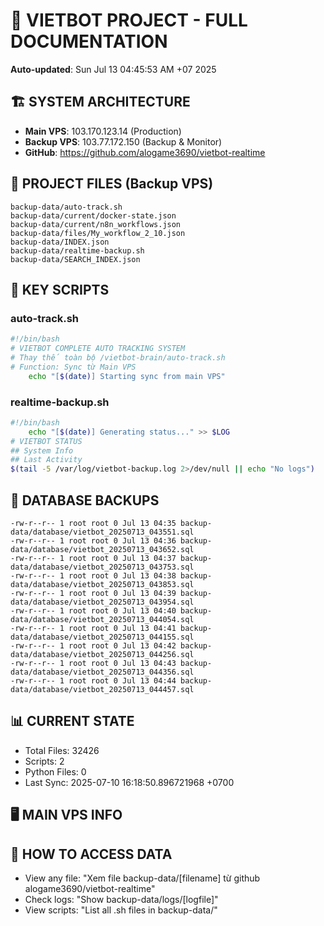 # 🤖 VIETBOT PROJECT - FULL DOCUMENTATION
**Auto-updated**: Sun Jul 13 04:45:53 AM +07 2025

## 🏗️ SYSTEM ARCHITECTURE
- **Main VPS**: 103.170.123.14 (Production)
- **Backup VPS**: 103.77.172.150 (Backup & Monitor)
- **GitHub**: https://github.com/alogame3690/vietbot-realtime

## 📁 PROJECT FILES (Backup VPS)
```
backup-data/auto-track.sh
backup-data/current/docker-state.json
backup-data/current/n8n_workflows.json
backup-data/files/My_workflow_2_10.json
backup-data/INDEX.json
backup-data/realtime-backup.sh
backup-data/SEARCH_INDEX.json
```

## 🔧 KEY SCRIPTS
### auto-track.sh
```bash
#!/bin/bash
# VIETBOT COMPLETE AUTO TRACKING SYSTEM
# Thay thế toàn bộ /vietbot-brain/auto-track.sh
# Function: Sync từ Main VPS
    echo "[$(date)] Starting sync from main VPS"
```
### realtime-backup.sh
```bash
#!/bin/bash
    echo "[$(date)] Generating status..." >> $LOG
# VIETBOT STATUS
## System Info
## Last Activity
$(tail -5 /var/log/vietbot-backup.log 2>/dev/null || echo "No logs")
```

## 💾 DATABASE BACKUPS
```
-rw-r--r-- 1 root root 0 Jul 13 04:35 backup-data/database/vietbot_20250713_043551.sql
-rw-r--r-- 1 root root 0 Jul 13 04:36 backup-data/database/vietbot_20250713_043652.sql
-rw-r--r-- 1 root root 0 Jul 13 04:37 backup-data/database/vietbot_20250713_043753.sql
-rw-r--r-- 1 root root 0 Jul 13 04:38 backup-data/database/vietbot_20250713_043853.sql
-rw-r--r-- 1 root root 0 Jul 13 04:39 backup-data/database/vietbot_20250713_043954.sql
-rw-r--r-- 1 root root 0 Jul 13 04:40 backup-data/database/vietbot_20250713_044054.sql
-rw-r--r-- 1 root root 0 Jul 13 04:41 backup-data/database/vietbot_20250713_044155.sql
-rw-r--r-- 1 root root 0 Jul 13 04:42 backup-data/database/vietbot_20250713_044256.sql
-rw-r--r-- 1 root root 0 Jul 13 04:43 backup-data/database/vietbot_20250713_044356.sql
-rw-r--r-- 1 root root 0 Jul 13 04:44 backup-data/database/vietbot_20250713_044457.sql
```

## 📊 CURRENT STATE
- Total Files: 32426
- Scripts: 2
- Python Files: 0
- Last Sync: 2025-07-10 16:18:50.896721968 +0700

## 🖥️ MAIN VPS INFO


## 🚨 HOW TO ACCESS DATA
- View any file: "Xem file backup-data/[filename] từ github alogame3690/vietbot-realtime"
- Check logs: "Show backup-data/logs/[logfile]"
- View scripts: "List all .sh files in backup-data/"

